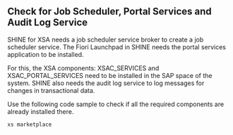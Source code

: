 ## Check for Job Scheduler, Portal Services and Audit Log Service
SHINE for XSA needs a job scheduler service broker to create a job scheduler service. The Fiori Launchpad in SHINE needs the portal services application to be installed. 

For this, the XSA components: XSAC_SERVICES and XSAC_PORTAL_SERVICES need to be installed in the SAP space of the system. SHINE also needs the audit log service to log messages for changes in transactional data. 

Use the following code sample to check if all the required components are already installed there.
```
xs marketplace 
```

